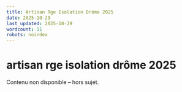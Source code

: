 ```yaml
---
title: Artisan Rge Isolation Drôme 2025
date: 2025-10-29
last_updated: 2025-10-29
wordcount: 11
robots: noindex
---
```


# artisan rge isolation drôme 2025

Contenu non disponible – hors sujet.